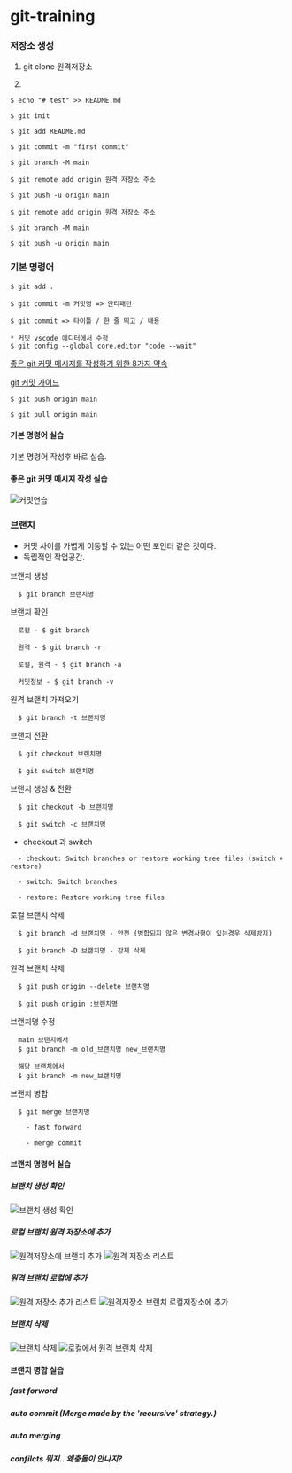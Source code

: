 # git-training

### 저장소 생성

1. git clone 원격저장소

2. 
  ```
  $ echo "# test" >> README.md

  $ git init

  $ git add README.md

  $ git commit -m "first commit"

  $ git branch -M main

  $ git remote add origin 원격 저장소 주소

  $ git push -u origin main

  $ git remote add origin 원격 저장소 주소

  $ git branch -M main

  $ git push -u origin main
  ```

### 기본 명령어
  ```
  $ git add .
  ```

  ```
  $ git commit -m 커밋명 => 안티패턴

  $ git commit => 타이틀 / 한 줄 띄고 / 내용

  * 커밋 vscode 에디터에서 수정
  $ git config --global core.editor "code --wait"
  ```

  [좋은 git 커밋 메시지를 작성하기 위한 8가지 약속](https://djkeh.github.io/articles/How-to-write-a-git-commit-message-kor/)

  [git 커밋 가이드](https://commit.style/)

  ```
  $ git push origin main
  ```

  ```
  $ git pull origin main
  ```

  #### 기본 명령어 실습
  기본 명령어 작성후 바로 실습.

  #### 좋은 git 커밋 메시지 작성 실습
![커밋연습](https://user-images.githubusercontent.com/47783128/148632676-1b48e8f0-aebf-462f-9227-b6cb97325f75.PNG)

### 브랜치
  - 커밋 사이를 가볍게 이동할 수 있는 어떤 포인터 같은 것이다.
  - 독립적인 작업공간.

  브랜치 생성

  ```
    $ git branch 브랜치명
  ```

  브랜치 확인

  ```
    로컬 - $ git branch

    원격 - $ git branch -r

    로컬, 원격 - $ git branch -a

    커밋정보 - $ git branch -v
  ```

  원격 브랜치 가져오기

  ```
    $ git branch -t 브랜치명
  ```

  브랜치 전환

  ```
    $ git checkout 브랜치명

    $ git switch 브랜치명
  ```

  브랜치 생성 & 전환

  ```
    $ git checkout -b 브랜치명
  
    $ git switch -c 브랜치명

  ```

  * checkout 과 switch

  ```
    - checkout: Switch branches or restore working tree files (switch + restore)

    - switch: Switch branches

    - restore: Restore working tree files
  ```

  로컬 브랜치 삭제

  ```
    $ git branch -d 브랜치명 - 안전 (병합되지 않은 변경사항이 있는경우 삭제방지)

    $ git branch -D 브랜치명 - 강제 삭제
  ```

  원격 브랜치 삭제

  ```
    $ git push origin --delete 브랜치명

    $ git push origin :브랜치명
  ```

  브랜치명 수정

  ```
    main 브랜치에서
    $ git branch -m old_브랜치명 new_브랜치명

    해당 브랜치에서
    $ git branch -m new_브랜치명
  ```

  브랜치 병합

  ```
    $ git merge 브랜치명

      - fast forward

      - merge commit
  ```
   #### 브랜치 명령어 실습
   ##### 브랜치 생성 확인
   
![브랜치 생성 확인](https://user-images.githubusercontent.com/47783128/148634911-cdf9a999-0e0b-476e-ac09-84d5e01e7642.PNG)

   ##### 로컬 브랜치 원격 저장소에 추가
   
![원격저장소에 브랜치 추가](https://user-images.githubusercontent.com/47783128/148634963-5498680f-eedd-4f21-9a1d-2dcd97f9e4a4.PNG)
![원격 저장소 리스트](https://user-images.githubusercontent.com/47783128/148634994-671e19fa-1487-4e1e-a1ca-5d80c2be660c.PNG)

   ##### 원격 브랜치 로컬에 추가
   
![원격 저장소 추가 리스트](https://user-images.githubusercontent.com/47783128/148634982-ac68101e-a7a5-47ba-b788-26d3a5f2541b.PNG)
![원격저장소 브랜치 로컬저장소에 추가](https://user-images.githubusercontent.com/47783128/148635001-90eb594a-9898-4c0d-81d7-6f563a94b61e.PNG)

   ##### 브랜치 삭제
   
![브랜치 삭제](https://user-images.githubusercontent.com/47783128/148635010-406a8ad7-bf32-4aa2-99b7-f8ba9eda95c2.PNG)
![로컬에서 원격 브랜치 삭제](https://user-images.githubusercontent.com/47783128/148635018-2f1a46ba-72d5-4f7a-9766-89e42e6fed36.PNG)

   #### 브랜치 병합 실습
   ##### fast forword
   ##### auto commit (Merge made by the 'recursive' strategy.)
   ##### auto merging
   ##### confilcts 뭐지.. 왜충돌이 안나지?